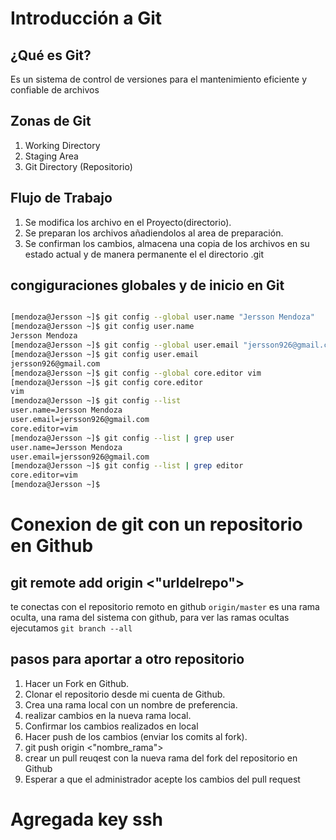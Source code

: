 # Introducción a Git

## ¿Qué es Git?
Es un sistema de control de versiones para el mantenimiento eficiente y confiable de archivos

## Zonas de Git

1. Working Directory
2. Staging Area
3. Git Directory (Repositorio)

## Flujo de Trabajo

1. Se modifica los archivo en el Proyecto(directorio).
2. Se preparan los archivos añadiendolos al area de preparación.
3. Se confirman los cambios, almacena una copia de los archivos en su estado actual y de manera permanente el el directorio .git

## congiguraciones globales y de inicio en Git

```bash

[mendoza@Jersson ~]$ git config --global user.name "Jersson Mendoza"
[mendoza@Jersson ~]$ git config user.name
Jersson Mendoza
[mendoza@Jersson ~]$ git config --global user.email "jersson926@gmail.com"
[mendoza@Jersson ~]$ git config user.email
jersson926@gmail.com
[mendoza@Jersson ~]$ git config --global core.editor vim
[mendoza@Jersson ~]$ git config core.editor
vim
[mendoza@Jersson ~]$ git config --list
user.name=Jersson Mendoza
user.email=jersson926@gmail.com
core.editor=vim
[mendoza@Jersson ~]$ git config --list | grep user
user.name=Jersson Mendoza
user.email=jersson926@gmail.com
[mendoza@Jersson ~]$ git config --list | grep editor
core.editor=vim
[mendoza@Jersson ~]$ 
```

# Conexion de git con un repositorio en Github

## git remote add origin <"urldelrepo">
te conectas con el repositorio remoto en github
`origin/master` es una rama oculta, una rama del sistema con github, para ver las ramas ocultas ejecutamos `git branch --all`

## pasos para aportar a otro repositorio
1. Hacer un Fork en Github.
2. Clonar el repositorio desde mi cuenta de Github.
3. Crea una rama local con un nombre de preferencia.
4. realizar cambios en la nueva rama local.
5. Confirmar los cambios realizados en local
6. Hacer  push de los cambios (enviar los comits al fork).
7. git push origin <"nombre_rama">
8. crear un pull reuqest con la nueva rama del fork del repositorio en Github 
9. Esperar a que el administrador acepte los cambios del pull request

# Agregada key ssh